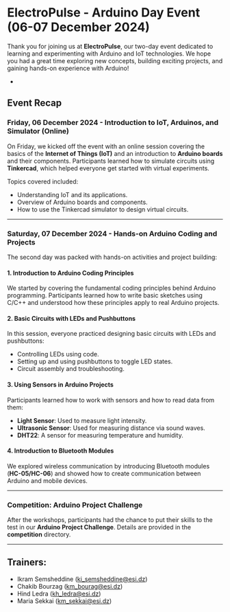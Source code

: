 # ElectroPulse - Arduino Day Event (06-07 December 2024)

Thank you for joining us at **ElectroPulse**, our two-day event dedicated to learning and experimenting with Arduino and IoT technologies. We hope you had a great time exploring new concepts, building exciting projects, and gaining hands-on experience with Arduino!

- 
## Event Recap

### **Friday, 06 December 2024 - Introduction to IoT, Arduinos, and Simulator (Online)**
On Friday, we kicked off the event with an online session covering the basics of the **Internet of Things (IoT)** and an introduction to **Arduino boards** and their components. Participants learned how to simulate circuits using **Tinkercad**, which helped everyone get started with virtual experiments.

Topics covered included:
- Understanding IoT and its applications.
- Overview of Arduino boards and components.
- How to use the Tinkercad simulator to design virtual circuits.

---

### **Saturday, 07 December 2024 - Hands-on Arduino Coding and Projects**

The second day was packed with hands-on activities and project building:

#### **1. Introduction to Arduino Coding Principles**
We started by covering the fundamental coding principles behind Arduino programming. Participants learned how to write basic sketches using C/C++ and understood how these principles apply to real Arduino projects.

#### **2. Basic Circuits with LEDs and Pushbuttons**
In this session, everyone practiced designing basic circuits with LEDs and pushbuttons:
- Controlling LEDs using code.
- Setting up and using pushbuttons to toggle LED states.
- Circuit assembly and troubleshooting.

#### **3. Using Sensors in Arduino Projects**
Participants learned how to work with sensors and how to read data from them:
- **Light Sensor**: Used to measure light intensity.
- **Ultrasonic Sensor**: Used for measuring distance via sound waves.
- **DHT22**: A sensor for measuring temperature and humidity.

#### **4. Introduction to Bluetooth Modules**
We explored wireless communication by introducing Bluetooth modules (**HC-05/HC-06**) and showed how to create communication between Arduino and mobile devices.

---

### **Competition: Arduino Project Challenge**
After the workshops, participants had the chance to put their skills to the test in our **Arduino Project Challenge**. Details are provided in the **competition** directory.

---


## Trainers:
- Ikram Semsheddine (ki_semsheddine@esi.dz)
- Chakib Bourzag (km_bourag@esi.dz)
- Hind Ledra (kh_ledra@esi.dz)
- Maria Sekkai (km_sekkai@esi.dz)


